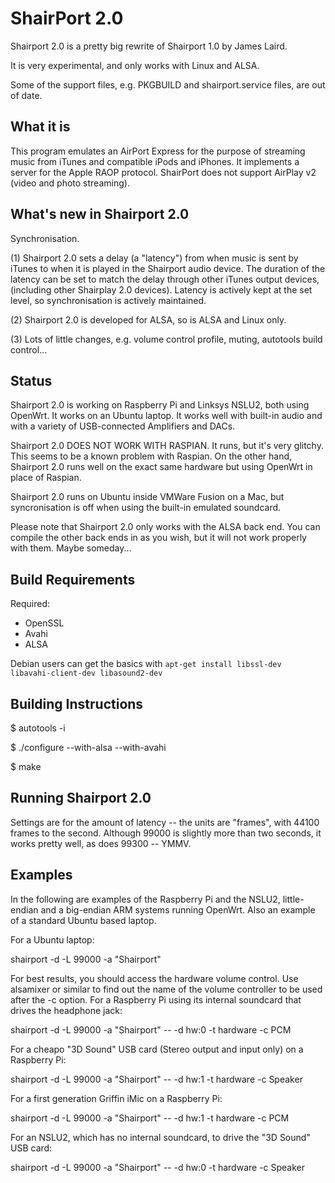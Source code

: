 ShairPort 2.0
=============

Shairport 2.0 is a pretty big rewrite of Shairport 1.0 by James Laird.

It is very experimental, and only works with Linux and ALSA.

Some of the support files, e.g. PKGBUILD and shairport.service files, are out of date.

What it is
----------
This program emulates an AirPort Express for the purpose of streaming music from iTunes and compatible iPods and iPhones. It implements a server for the Apple RAOP protocol.
ShairPort does not support AirPlay v2 (video and photo streaming).

What's new in Shairport 2.0
---------------------------
Synchronisation.

(1) Shairport 2.0 sets a delay (a "latency") from when music is sent by iTunes to when it is played in the Shairport audio device. The duration of the latency can be set to match the delay through other iTunes output devices, (including other Shairplay 2.0 devices). Latency is actively kept at the set level, so synchronisation is actively maintained.

(2) Shairport 2.0 is developed for ALSA, so is ALSA and Linux only.

(3) Lots of little changes, e.g. volume control profile, muting, autotools build control...

Status
------
Shairport 2.0 is working on Raspberry Pi and Linksys NSLU2, both using OpenWrt. It works on an Ubuntu laptop. It works well with built-in audio and with a variety of USB-connected Amplifiers and DACs.

Shairport 2.0 DOES NOT WORK WITH RASPIAN. It runs, but it's very glitchy. This seems to be a known problem with Raspian. On the other hand, Shairport 2.0 runs well on the exact same hardware but using OpenWrt in place of Raspian.

Shairport 2.0 runs on Ubuntu inside VMWare Fusion on a Mac, but syncronisation is off when using the built-in emulated soundcard.

Please note that Shairport 2.0 only works with the ALSA back end. You can compile the other back ends in as you wish, but it will not work properly with them. Maybe someday...

Build Requirements
------------------
Required:
* OpenSSL
* Avahi
* ALSA

Debian users can get the basics with
`apt-get install libssl-dev libavahi-client-dev libasound2-dev`

Building Instructions
---------------------
$ autotools -i

$ ./configure --with-alsa --with-avahi

$ make


Running Shairport 2.0
---------------------
Settings are for the amount of latency -- the units are "frames", with 44100 frames to the second. Although 99000 is slightly more than two seconds, it works pretty well, as does 99300 -- YMMV.

Examples
--------
In the following are examples of the Raspberry Pi and the NSLU2, little-endian and a big-endian ARM systems running OpenWrt. Also an example of a standard Ubuntu based laptop.

For a Ubuntu laptop:

shairport -d -L 99000 -a "Shairport"

For best results, you should access the hardware volume control. Use alsamixer or similar to find out the name of the volume controller to be used after the -c option. For a Raspberry Pi using its internal soundcard that drives the headphone jack:

shairport -d -L 99000 -a "Shairport" -- -d hw:0 -t hardware -c PCM

For a cheapo "3D Sound" USB card (Stereo output and input only) on a Raspberry Pi:

shairport -d -L 99000 -a "Shairport" -- -d hw:1 -t hardware -c Speaker

For a first generation Griffin iMic on a Raspberry Pi:

shairport -d -L 99000 -a "Shairport" -- -d hw:1 -t hardware -c PCM

For an NSLU2, which has no internal soundcard, to drive the "3D Sound" USB card:

shairport -d -L 99000 -a "Shairport" -- -d hw:0 -t hardware -c Speaker

